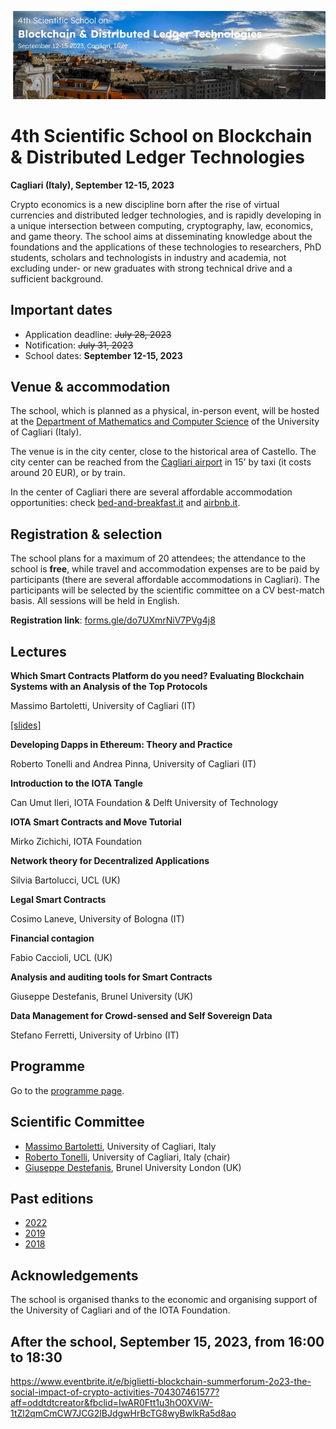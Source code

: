 ![image](4th-dlt-school-logo.jpg)

# 4th Scientific School on Blockchain & Distributed Ledger Technologies

**Cagliari (Italy), September 12-15, 2023**

Crypto economics is a new discipline born after the rise of virtual currencies and distributed ledger technologies, and is rapidly developing in a unique intersection between computing, cryptography,  law,
economics, and game theory. The school aims at disseminating  knowledge about the foundations and the applications of these technologies to researchers, PhD students, scholars and technologists in industry and academia, not excluding under- or new graduates with strong technical drive and a sufficient background.


## Important dates

- Application deadline: ~~July 28, 2023~~
- Notification: ~~July 31, 2023~~
- School dates: **September 12-15, 2023**


## Venue & accommodation

The school, which is planned as a physical, in-person event, will be hosted at the [Department of Mathematics and Computer Science](https://goo.gl/maps/jjzgXGtSLtVBSrDu9) of the University of Cagliari (Italy).

The venue is in the city center, close to the historical area of Castello. 
The city center can be reached from the [Cagliari airport](http://www.sogaer.it/it) in 15' by taxi (it costs around 20 EUR), or by train.

In the center of Cagliari there are several affordable accommodation opportunities: check [bed-and-breakfast.it](https://www.bed-and-breakfast.it/lista_strutture_ur.cfm?locale=it&zona=Castello&citta=Cagliari&idregione=14) and
[airbnb.it](https://www.airbnb.it/rooms/6619495?source_impression_id=p3_1688053073_kJI5XWcXBEsz1r%2B1).


## Registration & selection

The school plans for a maximum of 20 attendees; the attendance to the school is **free**, while travel and accommodation expenses are to be paid by participants (there are several affordable accommodations in Cagliari). 
The participants will be selected by the scientific  committee on a CV best-match basis.
All sessions will be held in English.

**Registration link**: [forms.gle/do7UXmrNiV7PVg4j8](https://forms.gle/do7UXmrNiV7PVg4j8)


## Lectures

**Which Smart Contracts Platform do you need? Evaluating Blockchain Systems with an Analysis of the Top Protocols**

Massimo Bartoletti, University of Cagliari (IT)

[\[slides\]](https://docs.google.com/presentation/d/1Zw9cQ5CvJUYoig7vU1lFYrRPqV_U2YzYCfWXas2XEXo/edit?usp=sharing)

**Developing Dapps in Ethereum: Theory and Practice**

Roberto Tonelli and Andrea Pinna, University of Cagliari (IT)

**Introduction to the IOTA Tangle**

Can Umut Ileri, IOTA Foundation & Delft University of Technology

**IOTA Smart Contracts and Move Tutorial**

Mirko Zichichi, IOTA Foundation

**Network theory for Decentralized Applications**

Silvia Bartolucci, UCL (UK)

**Legal Smart Contracts** 

Cosimo Laneve, University of Bologna (IT)

**Financial contagion**

Fabio Caccioli, UCL (UK)

**Analysis and auditing tools for Smart Contracts**

Giuseppe Destefanis, Brunel University (UK)

**Data Management for Crowd-sensed and Self Sovereign Data**

Stefano Ferretti, University of Urbino (IT)


## Programme

Go to the [programme page](programme.md).

## Scientific Committee

- [Massimo Bartoletti](https://blockchain.unica.it), University of Cagliari, Italy
- [Roberto Tonelli](https://www.unica.it/unica/it/ateneo_s07_ss01.page?contentId=SHD31003), University of Cagliari, Italy (chair)
- [Giuseppe Destefanis](https://www.brunel.ac.uk/people/giuseppe-destefanis), Brunel University London (UK)


## Past editions

- [2022](2022/)
- [2019](2019/)
- [2018](2018/)


## Acknowledgements

The school is organised thanks to the economic and organising support of the University of Cagliari and of the IOTA Foundation.

## After the school, September 15, 2023, from 16:00 to 18:30

https://www.eventbrite.it/e/biglietti-blockchain-summerforum-2o23-the-social-impact-of-crypto-activities-704307461577?aff=oddtdtcreator&fbclid=IwAR0Ftt1u3hO0XViW-1tZl2qmCmCW7JCG2lBJdgwHrBcTG8wyBwlkRa5d8ao

